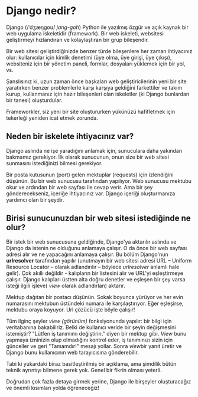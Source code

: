 # Django nedir?

Django (/ˈdʒæŋɡoʊ/ *jang-goh*) Python ile yazılmış özgür ve açık kaynak bir web uygulama iskeletidir (framework). Bir web iskeleti, websitesi geliştirmeyi hızlandıran ve kolaylaştıran bir grup bileşendir.

Bir web sitesi geliştirdiğinizde benzer türde bileşenlere her zaman ihtiyacınız olur: kullanıcılar için kimlik denetimi (üye olma, üye girişi, üye çıkışı), websiteniz için bir yönetim paneli, formlar, dosyaları yüklemek için bir yol, vs.

Şanslısınız ki, uzun zaman önce başkaları web geliştiricilerinin yeni bir site yaratırken benzer problemlerle karşı karşıya geldiğini farkettiler ve takım kurup, kullanmanız için hazır bileşenleri olan iskeletler (ki Django bunlardan bir tanesi) oluşturdular.

Frameworkler, siz yeni bir site oluştururken yükünüzü hafifletmek için tekerleği yeniden icat etmek zorunda.

## Neden bir iskelete ihtiyacınız var?

Django aslında ne işe yaradığını anlamak için, sunuculara daha yakından bakmamız gerekiyor. İlk olarak sunucunun, onun size bir web sitesi sunmasını istediğinizi bilmesi gerekiyor.

Bir posta kutusunun (port) gelen mektuplar (requests) için izlendiğini düşünün. Bu bir web sunucusu tarafından yapılıyor. Web sunucusu mektubu okur ve ardından bir web sayfası ile cevap verir. Ama bir şey gönderecekseniz, içeriğe ihtiyacınız var. Django içeriği oluşturmanıza yardımcı olan bir şeydir.

## Birisi sunucunuzdan bir web sitesi istediğinde ne olur?

Bir istek bir web sunucusuna geldiğinde, Django'ya aktarılır aslında ve Django da istenin ne olduğunu anlamaya çalışır. O da önce bir web sayfası adresi alır ve ne yapacağını anlamaya çalışır. Bu bölüm Django'nun **urlresolver** tarafından yapılır (unutmayın bir web sitesi adresi URL – Uniform Resource Locator – olarak adlandırılır – böylece *urlresolver* anlamlı hale gelir). Çok akıllı değildir - kalıpların bir listesini alır ve URL'yi eşleştirmeye çalışır. Django kalıpları üstten alta doğru denetler ve eşleşen bir şey varsa isteği ilgili işleve( *view* olarak adlandırlan) aktarır.

Mektup dağıtan bir postacı düşünün. Sokak boyunca yürüyor ve her evin numarasını mektubun üstündeki numara ile karşılaştırıyor. Eğer eşleşirse, mektubu oraya koyuyor. Url çözücü işte böyle çalışır!

Tüm ilginç şeyler *view (görünüm)* fonksiyonunda yapılır: bir bilgi için veritabanına bakabiliriz. Belki de kullanıcı veride bir şeyin değişmesini istemiştir? "Lütfen iş tanımımı değiştirin." diyen bir mektup gibi. *View* bunu yapmaya izninizin olup olmadığını kontrol eder, iş tanımınızı sizin için günceller ve geri "Tamamdır!" mesajı yollar. Sonra *view*bir yanıt üretir ve Django bunu kullanıcının web tarayıcısına gönderebilir.

Tabi ki yukardaki biraz basitleştirilmiş bir açıklama, ama şimdilik bütün teknik ayrıntıyı bilmene gerek yok. Genel bir fikrin olması yeterli.

Doğrudan çok fazla detaya girmek yerine, Django ile birşeyler oluşturacağız ve önemli kısımları yolda öğreneceğiz!
